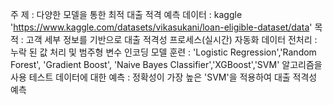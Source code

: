 주 제 : 다양한 모델을 통한 최적 대출 적격 예측
데이터 : kaggle    'https://www.kaggle.com/datasets/vikasukani/loan-eligible-dataset/data'
목 적 : 고객 세부 정보를 기반으로 대출 적격성 프로세스(실시간) 자동화
데이터 전처리 : 누락 된 값 처리 및 범주형 변수 인코딩 
모델 훈련 : 'Logistic Regression','Random Forest', 'Gradient Boost', 'Naive Bayes Classifier','XGBoost','SVM' 알고리즘을 사용
테스트 데이터에 대한 예측 : 정확성이 가장 높은 'SVM'을 적용하여 대출 적격성 예측

